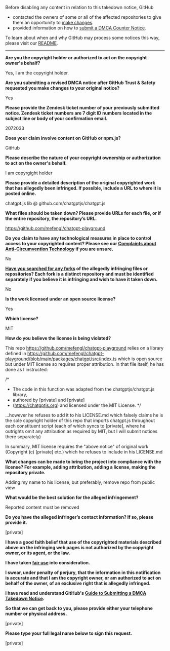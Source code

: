 Before disabling any content in relation to this takedown notice, GitHub
- contacted the owners of some or all of the affected repositories to give them an opportunity to [make changes](https://docs.github.com/en/github/site-policy/dmca-takedown-policy#a-how-does-this-actually-work).
- provided information on how to [submit a DMCA Counter Notice](https://docs.github.com/en/articles/guide-to-submitting-a-dmca-counter-notice).

To learn about when and why GitHub may process some notices this way, please visit our [README](https://github.com/github/dmca/blob/master/README.md#anatomy-of-a-takedown-notice).

---

**Are you the copyright holder or authorized to act on the copyright owner's behalf?**

Yes, I am the copyright holder.

**Are you submitting a revised DMCA notice after GitHub Trust & Safety requested you make changes to your original notice?**

Yes

**Please provide the Zendesk ticket number of your previously submitted notice. Zendesk ticket numbers are 7 digit ID numbers located in the subject line or body of your confirmation email.**

2072033

**Does your claim involve content on GitHub or npm.js?**

GitHub

**Please describe the nature of your copyright ownership or authorization to act on the owner's behalf.**

I am copyrgight holder

**Please provide a detailed description of the original copyrighted work that has allegedly been infringed. If possible, include a URL to where it is posted online.**

chatgpt.js lib @ github.com/chatgptjs/chatgpt.js

**What files should be taken down? Please provide URLs for each file, or if the entire repository, the repository’s URL.**

https://github.com/mefengl/chatgpt-playground

**Do you claim to have any technological measures in place to control access to your copyrighted content? Please see our <a href="https://docs.github.com/articles/guide-to-submitting-a-dmca-takedown-notice#complaints-about-anti-circumvention-technology">Complaints about Anti-Circumvention Technology</a> if you are unsure.**

No

**<a href="https://docs.github.com/articles/dmca-takedown-policy#b-what-about-forks-or-whats-a-fork">Have you searched for any forks</a> of the allegedly infringing files or repositories? Each fork is a distinct repository and must be identified separately if you believe it is infringing and wish to have it taken down.**

No

**Is the work licensed under an open source license?**

Yes

**Which license?**

MIT

**How do you believe the license is being violated?**

This repo https://github.com/mefengl/chatgpt-playground relies on a library defined in https://github.com/mefengl/chatgpt-playground/blob/main/packages/chatgpt/src/index.ts which is open source but under MIT license so requires proper attribution. In that file itself, he has done as I instructed:

/*
* The code in this function was adapted from the chatgptjs/chatgpt.js library,
* authored by [private] and [private]
* (https://chatgptjs.org) and licensed under the MIT License.
*/

...however he refuses to add it to his LICENSE.md which falsely claims he is the sole copyright holder of this repo that imports chatgpt.js throughout each constituent script (each of which syncs to [private], where he outrights omit any attribution as required by MIT, but I will submit notices there separately)

In summary, MIT license requires the "above notice" of original work (Copyright (c) [private] etc.) which he refuses to include in his LICENSE.md

**What changes can be made to bring the project into compliance with the license? For example, adding attribution, adding a license, making the repository private.**

Adding my name to his license, but preferably, remove repo from public view

**What would be the best solution for the alleged infringement?**

Reported content must be removed

**Do you have the alleged infringer’s contact information? If so, please provide it.**

[private]

**I have a good faith belief that use of the copyrighted materials described above on the infringing web pages is not authorized by the copyright owner, or its agent, or the law.**

**I have taken <a href="https://www.lumendatabase.org/topics/22">fair use</a> into consideration.**

**I swear, under penalty of perjury, that the information in this notification is accurate and that I am the copyright owner, or am authorized to act on behalf of the owner, of an exclusive right that is allegedly infringed.**

**I have read and understand GitHub's <a href="https://docs.github.com/articles/guide-to-submitting-a-dmca-takedown-notice/">Guide to Submitting a DMCA Takedown Notice</a>.**

**So that we can get back to you, please provide either your telephone number or physical address.**

[private]

**Please type your full legal name below to sign this request.**

[private]
